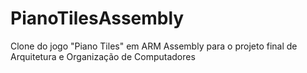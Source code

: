 # PianoTilesAssembly
Clone do jogo "Piano Tiles" em ARM Assembly para o projeto final de Arquitetura e Organização de Computadores
